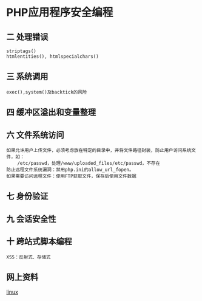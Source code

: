 
PHP应用程序安全编程
============================

## 二 处理错误
    striptags()
	htmlentities(), htmlspecialchars()

## 三 系统调用
    exec(),system()及backtick的风险

## 四 缓冲区溢出和变量整理


## 六 文件系统访问
    如果允许用户上传文件，必须考虑放在特定的目录中，并将文件路径封装，防止用户访问系统文件，如：
        /etc/passwd，处理/www/uploaded_files/etc/passwd，不存在
    防止远程文件系统漏洞：禁用php.ini的allow_url_fopen。
    如果需要访问远程文件：使用FTP获取文件，保存后使用文件数据

## 七 身份验证

## 九 会话安全性

## 十 跨站式脚本编程
    XSS：反射式、存储式

## 网上资料
[linux](http://www.linux.org/ "linux")

